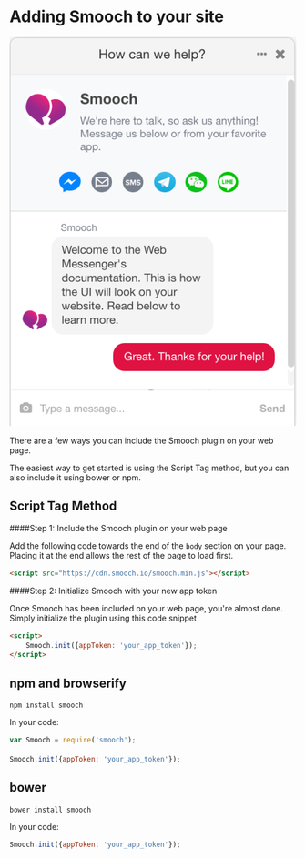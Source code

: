 # Adding Smooch to your site

![Web SDK's UI](/images/web_widget.png)

There are a few ways you can include the Smooch plugin on your web page.

The easiest way to get started is using the Script Tag method, but you can also include it using bower or npm.


## Script Tag Method

####Step 1: Include the Smooch plugin on your web page

Add the following code towards the end of the `body` section on your page. Placing it at the end allows the rest of the page to load first.

```html
<script src="https://cdn.smooch.io/smooch.min.js"></script>
```

####Step 2: Initialize Smooch with your new app token

Once Smooch has been included on your web page, you're almost done. Simply initialize the plugin using this code snippet

```html
<script>
	Smooch.init({appToken: 'your_app_token'});
</script>
```

## npm and browserify

```
npm install smooch
```

In your code:

```javascript
var Smooch = require('smooch');

Smooch.init({appToken: 'your_app_token'});
```

## bower

```
bower install smooch
```

In your code:

```javascript
Smooch.init({appToken: 'your_app_token'});
```
